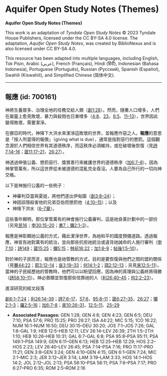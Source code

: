 # Aquifer Open Study Notes (Themes)

**Aquifer Open Study Notes (Themes)**

This work is an adaptation of *Tyndale Open Study Notes* © 2023 Tyndale House Publishers, licensed under the CC BY\-SA 4\.0 license. The adaptation, *Aquifer Open Study Notes*, was created by BiblioNexus and is also licensed under CC BY\-SA 4\.0\.

This resource has been adapted into multiple languages, including English, Tok Pisin, Arabic (عربي), French (Français), Hindi (हिंदी), Indonesian (Bahasa Indonesia), Portuguese (Português), Russian (Русский), Spanish (Español), Swahili (Kiswahili), and Simplified Chinese (简体中文).



--------------------------------

## 報應 (id: 700161)

神將生養眾多、治理全地的任務交給人類（[創1:28](https://ref.ly/Gen1:28)）。然而，隨著人口增多，人們在屬靈上愈見敗壞，暴力與殺戮也日漸增多（[4:8](https://ref.ly/Gen4:8)、[23](https://ref.ly/Gen4:23)，[6:5](https://ref.ly/Gen6:5)、[11–13](https://ref.ly/Gen6:11-Gen6:13)），世界因此變得敗壞，需要潔淨。

在挪亞的時代，神降下大洪水來潔淨這敗壞的世界，並報應作惡之人。**報應**的意思是「按人所當得的報償」（giving what is due），通常是指對惡行的懲罰。這個觀念源於人們相信世界有其道德秩序，而這秩序必須維持，或在破壞後恢復（見[詩7:14–16](https://ref.ly/Ps7:14-Ps7:16)；[箴11:17–21](https://ref.ly/Prov11:17-Prov11:21)，[26:27](https://ref.ly/Prov26:27)）。

神透過伸張公義、懲罰惡行、獎賞善行來維護世界的道德秩序（[加6:7–8](https://ref.ly/Gal6:7-Gal6:8)）。因為神掌管萬有，所以這世界從未被道德的混亂完全吞沒。人要為自己所行的一切向神交帳。

以下是神施行公義的一些例子：

* 神審判亞當與夏娃，將他們逐出伊甸園（[創3:8–24](https://ref.ly/Gen3:8-Gen3:24)）；
* 神因該隱殺害他的兄弟亞伯而懲罰他（[4:10–15](https://ref.ly/Gen4:10-Gen4:15)）；以及
* 神降下洪水（[6–7章](https://ref.ly/Gen6:1-Gen7:24)）。

這些事件顯明，那位掌管萬有的神會施行公義審判，這是祂良善計劃中的一部份（另見[民16](https://ref.ly/Num16:1-Num16:50)；[申30:15–20](https://ref.ly/Deut30:15-Deut30:20)；[書7；](https://ref.ly/Josh7:1-Josh7:26)[彌2:1–3](https://ref.ly/Mic2:1-Mic2:3)）。

報應是神彰顯祂公義的方式，藉此潔淨世界，為祂和平的國度預備道路。透過報應，神宣告祂對萬有的統治，並向那些抗拒祂統治或違背祂誡命的人施行審判（[申7:10](https://ref.ly/Deut7:10)；[詩149](https://ref.ly/Ps149:1-Ps149:9)；[箴15:25](https://ref.ly/Prov15:25)；[彌5:15](https://ref.ly/Mic5:15)；[林前16:22](https://ref.ly/1Cor16:22)；[加1:8–9](https://ref.ly/Gal1:8-Gal1:9)；[帖後1:5–10](https://ref.ly/2Thess1:5-2Thess1:10)）。

對於神的子民而言，報應也是祂管教的方式，目的是要恢復與他們之間的盟約關係（見[賽44:22](https://ref.ly/Isa44:22)；[耶3:12–14](https://ref.ly/Jer3:12-Jer3:14)；[哀3:19–33](https://ref.ly/Lam3:19-Lam3:33)；[何14:1–2](https://ref.ly/Hos14:1-Hos14:2)；[珥2:12–13](https://ref.ly/Joel2:12-Joel2:13)；另見[來12:5–11](https://ref.ly/Heb12:5-Heb12:11)）。當神的子民經歷祂的管教時，他們可以以盼望回應，因為神的真理與公義終將得勝（[詩58:10–11](https://ref.ly/Ps58:10-Ps58:11)）。神必救贖並恢復那些信靠祂的人（[利26:40–45](https://ref.ly/Lev26:40-Lev26:45)；[何2:2–23](https://ref.ly/Hos2:2-Hos2:23)）。

進深研究的經文段落

[創6:1–7:24](https://ref.ly/Gen6:1-Gen7:24)；[利26:14–39](https://ref.ly/Lev26:14-Lev26:39)；[詩7:6–17](https://ref.ly/Ps7:6-Ps7:17)，[57:6](https://ref.ly/Ps57:6)，[95:8–11](https://ref.ly/Ps95:8-Ps95:11)；[箴6:27–35](https://ref.ly/Prov6:27-Prov6:35)，[26:27](https://ref.ly/Prov26:27)；[彌2:1–3](https://ref.ly/Mic2:1-Mic2:3)；[羅2:5–16](https://ref.ly/Rom2:5-Rom2:16)；[加6:7–8](https://ref.ly/Gal6:7-Gal6:8)；[來10:26–31](https://ref.ly/Heb10:26-Heb10:31)，[12:5–11](https://ref.ly/Heb12:5-Heb12:11)、[25–29](https://ref.ly/Heb12:25-Heb12:29)

* **Associated Passages:** GEN 1:28; GEN 4:8; GEN 4:23; GEN 6:5; DEU 7:10; PSA 57:6; PRO 15:25; PRO 26:27; ISA 44:22; MIC 5:15; 1CO 16:22; NUM 16:1–NUM 16:50; DEU 30:15–DEU 30:20; JOS 7:1–JOS 7:26; GAL 1:8–GAL 1:9; HEB 12:5–HEB 12:11; LEV 26:14–LEV 26:39; 2TH 1:5–2TH 1:10; HEB 10:26–HEB 10:31; GAL 6:7–GAL 6:8; PSA 95:8–PSA 95:11; PSA 149:1–PSA 149:9; GEN 6:11–GEN 6:13; HEB 12:25–HEB 12:29; HOS 2:2–HOS 2:23; LEV 26:40–LEV 26:45; PSA 7:14–PSA 7:16; PRO 11:17–PRO 11:21; GEN 3:8–GEN 3:24; GEN 4:10–GEN 4:15; GEN 6:1–GEN 7:24; MIC 2:1–MIC 2:3; JER 3:12–JER 3:14; LAM 3:19–LAM 3:33; HOS 14:1–HOS 14:2; JOL 2:12–JOL 2:13; PSA 58:10–PSA 58:11; PSA 7:6–PSA 7:17; PRO 6:27–PRO 6:35; ROM 2:5–ROM 2:16

